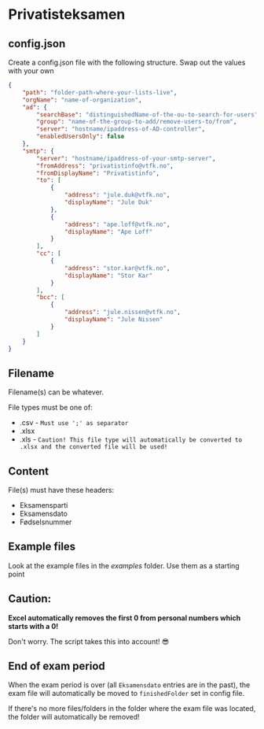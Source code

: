 # Privatisteksamen

## config.json

Create a config.json file with the following structure. Swap out the values with your own

```json
{
    "path": "folder-path-where-your-lists-live",
    "orgName": "name-of-organization",
    "ad": {
        "searchBase": "distinguishedName-of-the-ou-to-search-for-users",
        "group": "name-of-the-group-to-add/remove-users-to/from",
        "server": "hostname/ipaddress-of-AD-controller",
        "enabledUsersOnly": false
    },
    "smtp": {
        "server": "hostname/ipaddress-of-your-smtp-server",
        "fromAddress": "privatistinfo@vtfk.no",
        "fromDisplayName": "Privatistinfo",
        "to": [
            {
                "address": "jule.duk@vtfk.no",
                "displayName": "Jule Duk"
            },
            {
                "address": "ape.loff@vtfk.no",
                "displayName": "Ape Loff"
            }
        ],
        "cc": [
            {
                "address": "stor.kar@vtfk.no",
                "displayName": "Stor Kar"
            }
        ],
        "bcc": [
            {
                "address": "jule.nissen@vtfk.no",
                "displayName": "Jule Nissen"
            }
        ]
    }
}
```

## Filename

Filename(s) can be whatever.

File types must be one of:
* .csv - `Must use ';' as separator`
* .xlsx
* .xls - `Caution! This file type will automatically be converted to .xlsx and the converted file will be used!`

## Content

File(s) must have these headers:

* Eksamensparti
* Eksamensdato
* Fødselsnummer

## Example files

Look at the example files in the *examples* folder. Use them as a starting point

## **Caution:**

**Excel automatically removes the first 0 from personal numbers which starts with a 0!**

Don't worry. The script takes this into account! :sunglasses:

## End of exam period

When the exam period is over (all `Eksamensdato` entries are in the past), the exam file will automatically be moved to `finishedFolder` set in config file.

If there's no more files/folders in the folder where the exam file was located, the folder will automatically be removed!

